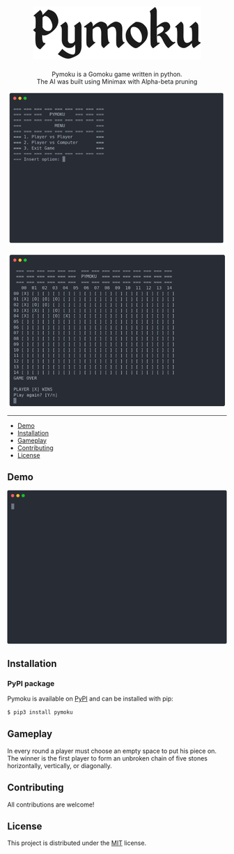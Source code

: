 <h1 align="center">
<img alt="Pymoku" src="resources/pymoku.png"/>
</h1>

<p align="center">
Pymoku is a Gomoku game written in python.<br>
The AI was built using Minimax with Alpha-beta pruning
</p>

<p align="center">
<img alt="Menu image" src="resources/menu.png"/>
</p>

<p align="center">
<img alt="Gameplay Image" src="resources/playing.png"/>
</p>

---

* [Demo](#demo)  
* [Installation](#installation)  
* [Gameplay](#gameplay)  
* [Contributing](#contributing)  
* [License](#license) 

## Demo

<p align="center">
<img alt="Gameplay demo" src="resources/gameplay.svg"/>
</p>

## Installation

### PyPI package

Pymoku is available on [PyPI](https://pypi.python.org/pypi/pymoku/) and can be installed with pip:

```bash
$ pip3 install pymoku
```

## Gameplay

In every round a player must choose an empty space to put his piece on. The winner is the first player to form an unbroken chain of five stones horizontally, vertically, or diagonally.

## Contributing

All contributions are welcome!

## License
This project is distributed under the [MIT](LICENSE) license.
